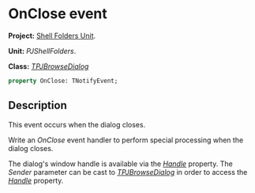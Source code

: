 # OnClose event #

**Project:** [Shell Folders Unit](ShellFoldersUnit.md).

**Unit:** _PJShellFolders_.

**Class:** _[TPJBrowseDialog](TPJBrowseDialog.md)_

```pascal
property OnClose: TNotifyEvent;
```

## Description ##

This event occurs when the dialog closes.

Write an _OnClose_ event handler to perform special processing when the dialog closes.

The dialog's window handle is available via the _[Handle](TPJBrowseDialogHandle.md)_ property. The _Sender_ parameter can be cast to _[TPJBrowseDialog](TPJBrowseDialog.md)_ in order to access the _[Handle](TPJBrowseDialogHandle.md)_ property.